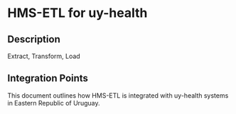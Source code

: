 # HMS-ETL for uy-health

## Description

Extract, Transform, Load

## Integration Points

This document outlines how HMS-ETL is integrated with uy-health systems in Eastern Republic of Uruguay.
